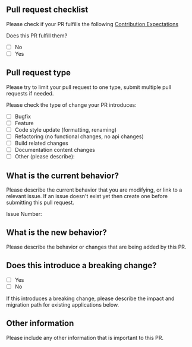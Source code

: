 ## Pull request checklist

Please check if your PR fulfills the following [Contribution Expectations](https://github.com/org2blog/org2blog/blob/master/docs/CONTRIBUTING.org#contribution-expectations)

Does this PR fulfill them?
- [ ] No
- [ ] Yes

## Pull request type

Please try to limit your pull request to one type, submit multiple pull requests if needed.

Please check the type of change your PR introduces:
- [ ] Bugfix
- [ ] Feature
- [ ] Code style update (formatting, renaming)
- [ ] Refactoring (no functional changes, no api changes)
- [ ] Build related changes
- [ ] Documentation content changes
- [ ] Other (please describe):

## What is the current behavior?

Please describe the current behavior that you are modifying, or link to a relevant issue. If an issue doesn't exist yet then create one before submitting this pull request.

Issue Number: <Replace this in with the issue number>

## What is the new behavior?

Please describe the behavior or changes that are being added by this PR.

## Does this introduce a breaking change?

- [ ] Yes
- [ ] No

If this introduces a breaking change, please describe the impact and migration path for existing applications below.

## Other information

Please include any other information that is important to this PR.
